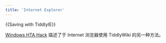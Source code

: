 ```yaml
---
title: 'Internet Explorer'
---
```


{{Saving with TiddlyIE}}

[Windows HTA Hack](#Windows%20HTA%20Hack) 描述了于 Internet 浏览器使用 TiddlyWiki 的另一种方法。

